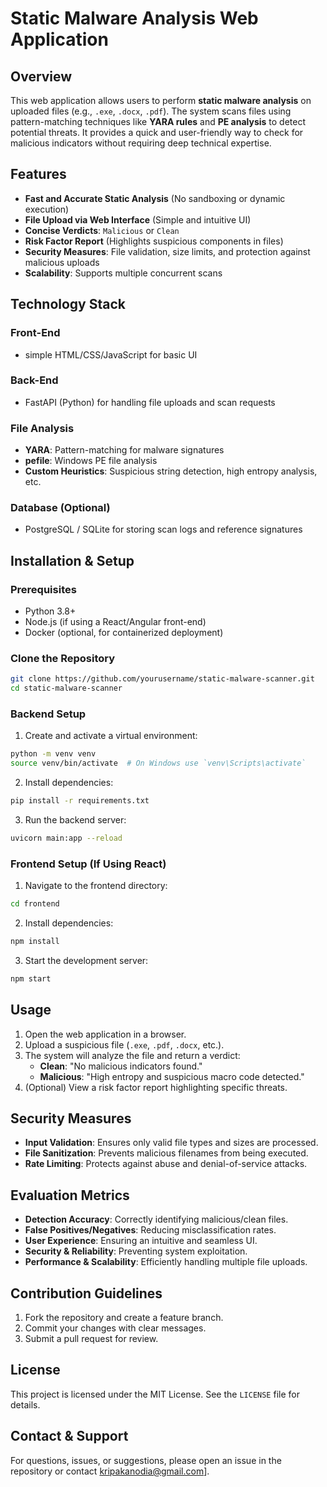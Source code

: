 # Static Malware Analysis Web Application

## Overview
This web application allows users to perform **static malware analysis** on uploaded files (e.g., `.exe`, `.docx`, `.pdf`). The system scans files using pattern-matching techniques like **YARA rules** and **PE analysis** to detect potential threats. It provides a quick and user-friendly way to check for malicious indicators without requiring deep technical expertise.

## Features
- **Fast and Accurate Static Analysis** (No sandboxing or dynamic execution)
- **File Upload via Web Interface** (Simple and intuitive UI)
- **Concise Verdicts**: `Malicious` or `Clean`
- **Risk Factor Report** (Highlights suspicious components in files)
- **Security Measures**: File validation, size limits, and protection against malicious uploads
- **Scalability**: Supports multiple concurrent scans

## Technology Stack
### Front-End
- simple HTML/CSS/JavaScript for basic UI

### Back-End
- FastAPI (Python) for handling file uploads and scan requests

### File Analysis
- **YARA**: Pattern-matching for malware signatures
- **pefile**: Windows PE file analysis
- **Custom Heuristics**: Suspicious string detection, high entropy analysis, etc.

### Database (Optional)
- PostgreSQL / SQLite for storing scan logs and reference signatures

## Installation & Setup
### Prerequisites
- Python 3.8+
- Node.js (if using a React/Angular front-end)
- Docker (optional, for containerized deployment)

### Clone the Repository
```sh
git clone https://github.com/yourusername/static-malware-scanner.git
cd static-malware-scanner
```

### Backend Setup
1. Create and activate a virtual environment:
```sh
python -m venv venv
source venv/bin/activate  # On Windows use `venv\Scripts\activate`
```
2. Install dependencies:
```sh
pip install -r requirements.txt
```
3. Run the backend server:
```sh
uvicorn main:app --reload
```

### Frontend Setup (If Using React)
1. Navigate to the frontend directory:
```sh
cd frontend
```
2. Install dependencies:
```sh
npm install
```
3. Start the development server:
```sh
npm start
```

## Usage
1. Open the web application in a browser.
2. Upload a suspicious file (`.exe`, `.pdf`, `.docx`, etc.).
3. The system will analyze the file and return a verdict:
   - **Clean**: "No malicious indicators found."
   - **Malicious**: "High entropy and suspicious macro code detected."
4. (Optional) View a risk factor report highlighting specific threats.

## Security Measures
- **Input Validation**: Ensures only valid file types and sizes are processed.
- **File Sanitization**: Prevents malicious filenames from being executed.
- **Rate Limiting**: Protects against abuse and denial-of-service attacks.

## Evaluation Metrics
- **Detection Accuracy**: Correctly identifying malicious/clean files.
- **False Positives/Negatives**: Reducing misclassification rates.
- **User Experience**: Ensuring an intuitive and seamless UI.
- **Security & Reliability**: Preventing system exploitation.
- **Performance & Scalability**: Efficiently handling multiple file uploads.

## Contribution Guidelines
1. Fork the repository and create a feature branch.
2. Commit your changes with clear messages.
3. Submit a pull request for review.

## License
This project is licensed under the MIT License. See the `LICENSE` file for details.

## Contact & Support
For questions, issues, or suggestions, please open an issue in the repository or contact kripakanodia@gmail.com].


